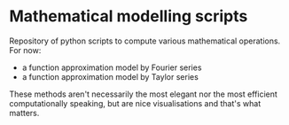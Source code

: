 # Mathematical modelling scripts
Repository of python scripts to compute various mathematical operations.
For now:
- a function approximation model by Fourier series
- a function approximation model by Taylor series

These methods aren't necessarily the most elegant nor the most efficient computationally speaking, but are nice visualisations and that's what matters.
